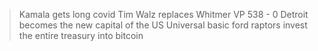> Kamala gets long covid
> Tim Walz replaces 
> Whitmer VP
> 538 - 0
> Detroit becomes the new capital of the US
> Universal basic ford raptors 
> invest the entire treasury into bitcoin


